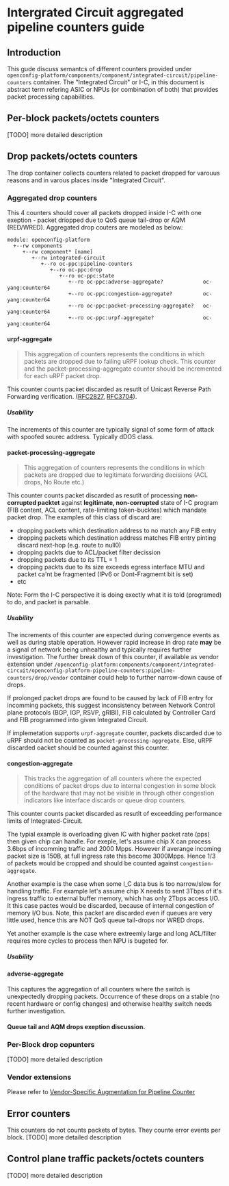 # Intergrated Circuit aggregated pipeline counters guide
## Introduction
This gude discuss semantcs of different counters provided under 
`openconfig-platform/components/component/integrated-circuit/pipeline-counters` container.
The "Integrated Circuit" or I-C, in this document is abstract term refering ASIC or NPUs (or combination of both) that provides packet processing capabilities.

## Per-block packets/octets counters
[TODO] more detailed description
## Drop packets/octets counters
The drop container collects counters related to packet dropped for varouus reasons and in varous places inside "Integrated Circuit".
### Aggregated drop counters
This 4 counters should cover all packets dropped inside I-C with one exeption - packet driopped due to QoS queue tail-drop or AQM (RED/WRED).  Aggregated drop couters are modeled as below:
```
module: openconfig-platform
  +--rw components
     +--rw component* [name]
        +--rw integrated-circuit
           +--ro oc-ppc:pipeline-counters
              +--ro oc-ppc:drop
                 +--ro oc-ppc:state
                    +--ro oc-ppc:adverse-aggregate?             oc-yang:counter64
                    +--ro oc-ppc:congestion-aggregate?          oc-yang:counter64
                    +--ro oc-ppc:packet-processing-aggregate?   oc-yang:counter64
                    +--ro oc-ppc:urpf-aggregate?                oc-yang:counter64
```
#### urpf-aggregate
>This aggregation of counters represents the conditions in which packets are dropped due to failing uRPF lookup check. This counter and the packet-processing-aggregate counter should be incremented for each uRPF packet drop.

This counter counts packet discarded as resutlt of Unicast Reverse Path Forwarding verification. ([RFC2827](https://datatracker.ietf.org/doc/html/rfc2827), [RFC3704](https://datatracker.ietf.org/doc/html/rfc3704)).

##### Usability
The increments of this counter are typically signal of some form of attack with spoofed sourec address. Typically dDOS class.

#### packet-processing-aggregate
> This aggregation of counters represents the conditions in which packets are dropped due to legitimate forwarding decisions (ACL drops, No Route etc.)

This counter counts packet discarded as resutlt of processing **non-corrupted packtet** against **legitimate, non-corrupted** state of I-C program (FIB content, ACL content, rate-limiting token-bucktes) which mandate packet drop. The examples of this class of discard are:
- dropping packets which destination address to no match any FIB entry
- dropping packets which destination address matches FIB entry pinting discard next-hop (e.g. route to null0)
- dropping packts due to ACL/packet filter decission
- dropping packets due to its TTL = 1
- dropping packts due to its size exceeds egress interface MTU and packet ca'nt be fragmented (IPv6 or Dont-Fragmemt bit is set)
- etc

Note: Form the I-C perspective it is doing exectly what it is told (programed) to do, and packet is parsable.

##### Usability
The increments of this counter are expected during convergence events as well as during stable operation. However rapid increase in drop rate **may** be a signal of network being unhealthy and typically requires further investigation. 
The further break down of this counter, if available as vendor extension under `/openconfig-platform:components/component/integrated-circuit/openconfig-platform-pipeline-counters:pipeline-counters/drop/vendor` container could help to further narrow-down cause of drops. 

If prolonged packet drops are found to be caused by lack of FIB entry for incomming packets, this suggest inconsistency between Network Control plane protocols (BGP, IGP, RSVP, gRIBI), FIB calculated by Controller Card and FIB programmed into given Integrated Circuit.

If implemetation supports `urpf-aggregate` counter, packets discarded due to uRPF should not be counted as `packet-processing-aggregate`. Else, uRPF discarded oacket should be counted against this counter.

#### congestion-aggregate
>This tracks the aggregation of all counters where the expected conditions of packet drops due to internal congestion in some block of the hardware that may not be visible in through other congestion indicators like interface discards or queue drop counters.

This counter counts packet discarded as resutlt of exceedding performance limits of Integrated-Circuit. 

The typial example is overloading given IC with higher packet rate (pps) then given chip can handle. For exeple, let's assume chip X can process 3.6bps of incomming traffic and 2000 Mpps. However if averange incoming packet size is 150B, at full ingress rate this become 3000Mpps. Hence 1/3 of packets would be cropped and should be counted against `congestion-aggregate`.

Another example is the case when some I_C data bus is too narrow/slow for handling traffic. For example let's assume chip X needs to sent 3Tbps of it's ingress traffic to external buffer memory, which has only 2Tbps access I/O. It this case pactes would be discarded, because of internal congestion of memory I/O bus. Note, this packet are discarded even if queues are very little used, hence this are NOT QoS queue tail-drops nor WRED drops.

Yet another example is the case where extreemly large and long ACL/filter requires more cycles to process then NPU is bugeted for. 

##### Usability


#### adverse-aggregate
This captures the aggregation of all counters where the switch is unexpectedly dropping packets. Occurrence of these drops on a stable (no recent hardware or config changes) and otherwise healthy switch needs further investigation.


#### Queue tail and AQM drops exeption discussion.
### Per-Block drop copunters
[TODO] more detailed description
### Vendor extensions
Please refer to [Vendor-Specific Augmentation for Pipeline Counter](vendor_counter_guide.md)
## Error counters
This counters do not counts packets of bytes. They counte error events per block.
[TODO] more detailed description
## Control plane traffic packets/octets counters
[TODO] more detailed description
